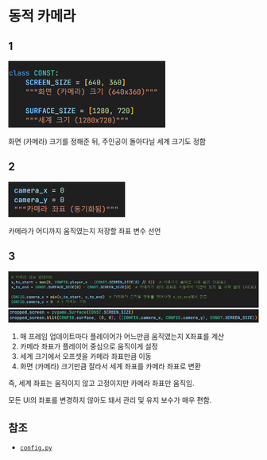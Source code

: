 # 동적 카메라
## 1
![1](./images/dynamic_camera1.png)

화면 (카메라) 크기를 정해준 뒤, 주인공이 돌아다닐 세계 크기도 정함

## 2
![2](./images/dynamic_camera2.png)

카메라가 어디까지 움직였는지 저장할 좌표 변수 선언

## 3
![3](./images/dynamic_camera3.png)
![4](./images/dynamic_camera4.png)

1. 매 프레임 업데이트마다 플레이어가 어느만큼 움직였는지 X좌표를 계산
2. 카메라 좌표가 플레이어 중심으로 움직이게 설정
3. 세계 크기에서 오프셋을 카메라 좌표만큼 이동
4. 화면 (카메라) 크기만큼 잘라서 세계 좌표를 카메라 좌표로 변환

즉, 세계 좌표는 움직이지 않고 고정이지만
카메라 좌표만 움직임.

모든 UI의 좌표를 변경하지 않아도 돼서
관리 및 유지 보수가 매우 편함.

## 참조
- [`config.py`](../components/config.py)
